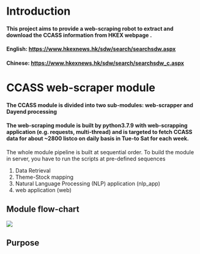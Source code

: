 # Introduction
#### This project aims to  provide a web-scraping robot to extract and download the CCASS information from HKEX webpage . 
#### English:  https://www.hkexnews.hk/sdw/search/searchsdw.aspx
#### Chinese:  https://www.hkexnews.hk/sdw/search/searchsdw_c.aspx


# CCASS web-scraper module

#### The CCASS module is divided into two sub-modules: web-scrapper and Dayend processing
#### The web-scraping module is built by python3.7.9 with web-scrapping application (e.g. requests, multi-thread) and is targeted to fetch CCASS data for about ~2800 listco on daily basis in Tue-to Sat for each week.


The whole module pipeline is built at sequential order. To build the module in server, you have to run the scripts at pre-defined sequences

1. Data Retrieval
2. Theme-Stock mapping
3. Natural Language Processing (NLP) application (nlp\_app)
4. web application (web)

## Module flow-chart

![](demo_configs/flow.jpg)

## Purpose
